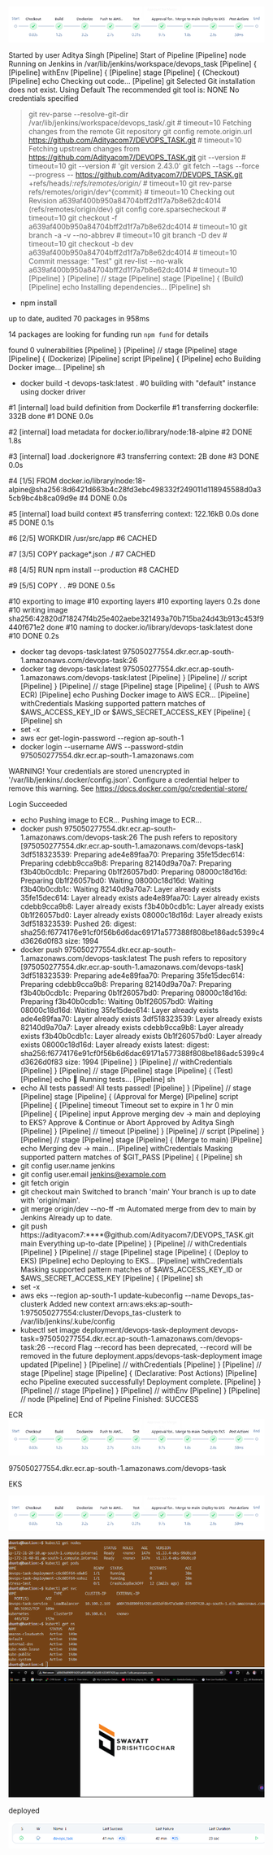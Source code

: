 ![alt text](image.png)

Started by user Aditya Singh
[Pipeline] Start of Pipeline
[Pipeline] node
Running on Jenkins in /var/lib/jenkins/workspace/devops_task
[Pipeline] {
[Pipeline] withEnv
[Pipeline] {
[Pipeline] stage
[Pipeline] { (Checkout)
[Pipeline] echo
 Checking out code...
[Pipeline] git
Selected Git installation does not exist. Using Default
The recommended git tool is: NONE
No credentials specified
 > git rev-parse --resolve-git-dir /var/lib/jenkins/workspace/devops_task/.git # timeout=10
Fetching changes from the remote Git repository
 > git config remote.origin.url https://github.com/Adityacom7/DEVOPS_TASK.git # timeout=10
Fetching upstream changes from https://github.com/Adityacom7/DEVOPS_TASK.git
 > git --version # timeout=10
 > git --version # 'git version 2.43.0'
 > git fetch --tags --force --progress -- https://github.com/Adityacom7/DEVOPS_TASK.git +refs/heads/*:refs/remotes/origin/* # timeout=10
 > git rev-parse refs/remotes/origin/dev^{commit} # timeout=10
Checking out Revision a639af400b950a84704bff2d1f7a7b8e62dc4014 (refs/remotes/origin/dev)
 > git config core.sparsecheckout # timeout=10
 > git checkout -f a639af400b950a84704bff2d1f7a7b8e62dc4014 # timeout=10
 > git branch -a -v --no-abbrev # timeout=10
 > git branch -D dev # timeout=10
 > git checkout -b dev a639af400b950a84704bff2d1f7a7b8e62dc4014 # timeout=10
Commit message: "Test"
 > git rev-list --no-walk a639af400b950a84704bff2d1f7a7b8e62dc4014 # timeout=10
[Pipeline] }
[Pipeline] // stage
[Pipeline] stage
[Pipeline] { (Build)
[Pipeline] echo
 Installing dependencies...
[Pipeline] sh
+ npm install

up to date, audited 70 packages in 958ms

14 packages are looking for funding
  run `npm fund` for details

found 0 vulnerabilities
[Pipeline] }
[Pipeline] // stage
[Pipeline] stage
[Pipeline] { (Dockerize)
[Pipeline] script
[Pipeline] {
[Pipeline] echo
 Building Docker image...
[Pipeline] sh
+ docker build -t devops-task:latest .
#0 building with "default" instance using docker driver

#1 [internal] load build definition from Dockerfile
#1 transferring dockerfile: 332B done
#1 DONE 0.0s

#2 [internal] load metadata for docker.io/library/node:18-alpine
#2 DONE 1.8s

#3 [internal] load .dockerignore
#3 transferring context: 2B done
#3 DONE 0.0s

#4 [1/5] FROM docker.io/library/node:18-alpine@sha256:8d6421d663b4c28fd3ebc498332f249011d118945588d0a35cb9bc4b8ca09d9e
#4 DONE 0.0s

#5 [internal] load build context
#5 transferring context: 122.16kB 0.0s done
#5 DONE 0.1s

#6 [2/5] WORKDIR /usr/src/app
#6 CACHED

#7 [3/5] COPY package*.json ./
#7 CACHED

#8 [4/5] RUN npm install --production
#8 CACHED

#9 [5/5] COPY . .
#9 DONE 0.5s

#10 exporting to image
#10 exporting layers
#10 exporting layers 0.2s done
#10 writing image sha256:42820d718247f4b25e402aebe321493a70b715ba24d43b913c453f9440f671e2 done
#10 naming to docker.io/library/devops-task:latest done
#10 DONE 0.2s
+ docker tag devops-task:latest 975050277554.dkr.ecr.ap-south-1.amazonaws.com/devops-task:26
+ docker tag devops-task:latest 975050277554.dkr.ecr.ap-south-1.amazonaws.com/devops-task:latest
[Pipeline] }
[Pipeline] // script
[Pipeline] }
[Pipeline] // stage
[Pipeline] stage
[Pipeline] { (Push to AWS ECR)
[Pipeline] echo
 Pushing Docker image to AWS ECR...
[Pipeline] withCredentials
Masking supported pattern matches of $AWS_ACCESS_KEY_ID or $AWS_SECRET_ACCESS_KEY
[Pipeline] {
[Pipeline] sh
+ set -x
+ aws ecr get-login-password --region ap-south-1
+ docker login --username AWS --password-stdin 975050277554.dkr.ecr.ap-south-1.amazonaws.com

WARNING! Your credentials are stored unencrypted in '/var/lib/jenkins/.docker/config.json'.
Configure a credential helper to remove this warning. See
https://docs.docker.com/go/credential-store/

Login Succeeded
+ echo Pushing image to ECR...
Pushing image to ECR...
+ docker push 975050277554.dkr.ecr.ap-south-1.amazonaws.com/devops-task:26
The push refers to repository [975050277554.dkr.ecr.ap-south-1.amazonaws.com/devops-task]
3df518323539: Preparing
ade4e89faa70: Preparing
35fe15dec614: Preparing
cdebb9cca9b8: Preparing
82140d9a70a7: Preparing
f3b40b0cdb1c: Preparing
0b1f26057bd0: Preparing
08000c18d16d: Preparing
0b1f26057bd0: Waiting
08000c18d16d: Waiting
f3b40b0cdb1c: Waiting
82140d9a70a7: Layer already exists
35fe15dec614: Layer already exists
ade4e89faa70: Layer already exists
cdebb9cca9b8: Layer already exists
f3b40b0cdb1c: Layer already exists
0b1f26057bd0: Layer already exists
08000c18d16d: Layer already exists
3df518323539: Pushed
26: digest: sha256:f6774176e91cf0f56b6d6dac69171a577388f808be186adc5399c4d3626d0f83 size: 1994
+ docker push 975050277554.dkr.ecr.ap-south-1.amazonaws.com/devops-task:latest
The push refers to repository [975050277554.dkr.ecr.ap-south-1.amazonaws.com/devops-task]
3df518323539: Preparing
ade4e89faa70: Preparing
35fe15dec614: Preparing
cdebb9cca9b8: Preparing
82140d9a70a7: Preparing
f3b40b0cdb1c: Preparing
0b1f26057bd0: Preparing
08000c18d16d: Preparing
f3b40b0cdb1c: Waiting
0b1f26057bd0: Waiting
08000c18d16d: Waiting
35fe15dec614: Layer already exists
ade4e89faa70: Layer already exists
3df518323539: Layer already exists
82140d9a70a7: Layer already exists
cdebb9cca9b8: Layer already exists
f3b40b0cdb1c: Layer already exists
0b1f26057bd0: Layer already exists
08000c18d16d: Layer already exists
latest: digest: sha256:f6774176e91cf0f56b6d6dac69171a577388f808be186adc5399c4d3626d0f83 size: 1994
[Pipeline] }
[Pipeline] // withCredentials
[Pipeline] }
[Pipeline] // stage
[Pipeline] stage
[Pipeline] { (Test)
[Pipeline] echo
🔹 Running tests...
[Pipeline] sh
+ echo  All tests passed!
 All tests passed!
[Pipeline] }
[Pipeline] // stage
[Pipeline] stage
[Pipeline] { (Approval for Merge)
[Pipeline] script
[Pipeline] {
[Pipeline] timeout
Timeout set to expire in 1 hr 0 min
[Pipeline] {
[Pipeline] input
Approve merging dev → main and deploying to EKS?
Approve & Continue or Abort
Approved by Aditya Singh
[Pipeline] }
[Pipeline] // timeout
[Pipeline] }
[Pipeline] // script
[Pipeline] }
[Pipeline] // stage
[Pipeline] stage
[Pipeline] { (Merge to main)
[Pipeline] echo
 Merging dev → main...
[Pipeline] withCredentials
Masking supported pattern matches of $GIT_PASS
[Pipeline] {
[Pipeline] sh
+ git config user.name jenkins
+ git config user.email jenkins@example.com
+ git fetch origin
+ git checkout main
Switched to branch 'main'
Your branch is up to date with 'origin/main'.
+ git merge origin/dev --no-ff -m Automated merge from dev to main by Jenkins
Already up to date.
+ git push https://adityacom7:****@github.com/Adityacom7/DEVOPS_TASK.git main
Everything up-to-date
[Pipeline] }
[Pipeline] // withCredentials
[Pipeline] }
[Pipeline] // stage
[Pipeline] stage
[Pipeline] { (Deploy to EKS)
[Pipeline] echo
 Deploying to EKS...
[Pipeline] withCredentials
Masking supported pattern matches of $AWS_ACCESS_KEY_ID or $AWS_SECRET_ACCESS_KEY
[Pipeline] {
[Pipeline] sh
+ set -x
+ aws eks --region ap-south-1 update-kubeconfig --name Devops_tas-clusterk
Added new context arn:aws:eks:ap-south-1:975050277554:cluster/Devops_tas-clusterk to /var/lib/jenkins/.kube/config
+ kubectl set image deployment/devops-task-deployment devops-task=975050277554.dkr.ecr.ap-south-1.amazonaws.com/devops-task:26 --record
Flag --record has been deprecated, --record will be removed in the future
deployment.apps/devops-task-deployment image updated
[Pipeline] }
[Pipeline] // withCredentials
[Pipeline] }
[Pipeline] // stage
[Pipeline] stage
[Pipeline] { (Declarative: Post Actions)
[Pipeline] echo
 Pipeline executed successfully! Deployment complete.
[Pipeline] }
[Pipeline] // stage
[Pipeline] }
[Pipeline] // withEnv
[Pipeline] }
[Pipeline] // node
[Pipeline] End of Pipeline
Finished: SUCCESS



ECR 
![alt text](image.png)

975050277554.dkr.ecr.ap-south-1.amazonaws.com/devops-task


EKS

![alt text](image.png)

![alt text](image-1.png)
![alt text](image-2.png)


deployed

![alt text](image-3.png)